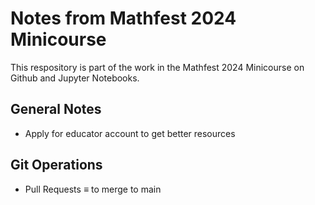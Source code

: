 # Notes from Mathfest 2024 Minicourse
This respository is part of the work in the Mathfest 2024 Minicourse on Github and Jupyter Notebooks.

## General Notes
- Apply for educator account to get better resources

## Git Operations
- Pull Requests $\equiv$ to merge to main
